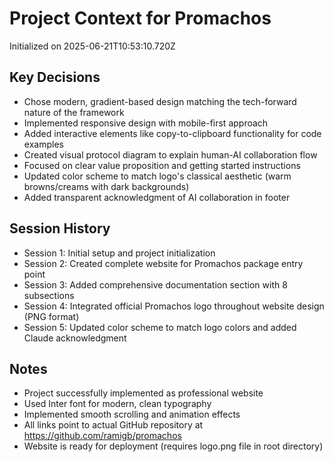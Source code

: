 # Project Context for Promachos

Initialized on 2025-06-21T10:53:10.720Z

## Key Decisions
- Chose modern, gradient-based design matching the tech-forward nature of the framework
- Implemented responsive design with mobile-first approach  
- Added interactive elements like copy-to-clipboard functionality for code examples
- Created visual protocol diagram to explain human-AI collaboration flow
- Focused on clear value proposition and getting started instructions
- Updated color scheme to match logo's classical aesthetic (warm browns/creams with dark backgrounds)
- Added transparent acknowledgment of AI collaboration in footer

## Session History
- Session 1: Initial setup and project initialization
- Session 2: Created complete website for Promachos package entry point
- Session 3: Added comprehensive documentation section with 8 subsections
- Session 4: Integrated official Promachos logo throughout website design (PNG format)
- Session 5: Updated color scheme to match logo colors and added Claude acknowledgment

## Notes
- Project successfully implemented as professional website
- Used Inter font for modern, clean typography
- Implemented smooth scrolling and animation effects
- All links point to actual GitHub repository at https://github.com/ramigb/promachos
- Website is ready for deployment (requires logo.png file in root directory)

